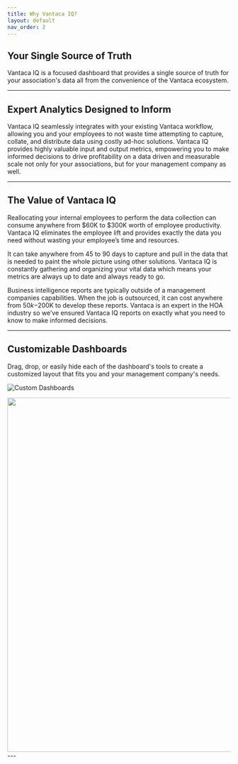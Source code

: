 ```yaml
---
title: Why Vantaca IQ?
layout: default
nav_order: 2
---
```


## Your Single Source of Truth

Vantaca IQ is a focused dashboard that provides a single source of truth for your association's data all from the convenience of the Vantaca ecosystem.

---

## Expert Analytics Designed to Inform

Vantaca IQ seamlessly integrates with your existing Vantaca workflow, allowing you and your employees to not waste time attempting to capture, collate, and distribute data using costly ad-hoc solutions. Vantaca IQ provides highly valuable input and output metrics, empowering you to make informed decisions to drive profitability on a data driven and measurable scale not only for your associations, but for your management company as well.

---

## The Value of Vantaca IQ

Reallocating your internal employees to perform the data collection can consume anywhere from $60K to $300K worth of employee productivity. Vantaca IQ eliminates the employee lift and provides exactly the data you need without wasting your employee’s time and resources.

It can take anywhere from 45 to 90 days to capture and pull in the data that is needed to paint the whole picture using other solutions. Vantaca IQ is constantly gathering and organizing your vital data which means your metrics are always up to date and always ready to go.

Business intelligence reports are typically  outside of a management companies capabilities. When the job is  outsourced, it can cost anywhere from $50k-$200K to develop these reports. Vantaca is an expert in the HOA industry so we’ve ensured Vantaca IQ reports on exactly what you need to know to make informed decisions.

---

## Customizable Dashboards

Drag, drop, or easily hide each of the dashboard's tools to create a customized layout that fits you and your management company's needs.

![Custom Dashboards](/assets/images/IQDashboardConfig.gif)

<img src = "./assets/images/IQDashboardConfig.gif" width="800" />
---